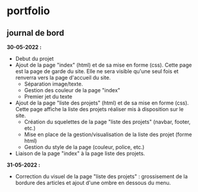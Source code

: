 # portfolio

## journal de bord
**30-05-2022 :**
* Debut du projet
* Ajout de la page "index" (html) et de sa mise en forme (css). Cette page est la page de garde du site. Elle ne sera visible qu'une seul fois et renverra vers la page d'accueil du site.
    * Séparation image/texte.
    * Gestion des couleur de la page "index"
    * Premier jet du texte
* Ajout de la page "liste des projets" (html) et de sa mise en forme (css). Cette page affiche la liste des projets réaliser mis à disposition sur le site.
    * Création du squelettes de la page "liste des projets" (navbar, footer, etc.)
    * Mise en place de la gestion/visualisation de la liste des projet (forme html)
    * Gestion du style de la page (couleur, police, etc.)
* Liaison de la page "index" à la page liste des projets.

**31-05-2022 :**
* Correction du visuel de la page "liste des projets" : grossisement de la bordure des articles et ajout d'une ombre en dessous du menu.